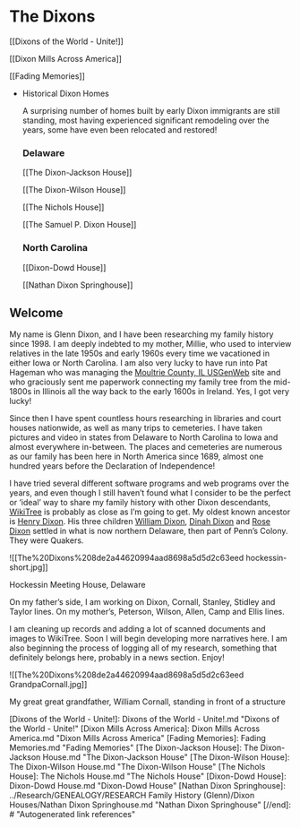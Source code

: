 # The Dixons

[[Dixons of the World - Unite!]]

[[Dixon Mills Across America]]

[[Fading Memories]]

- Historical Dixon Homes

    A surprising number of homes built by early Dixon immigrants are still standing, most having experienced significant remodeling over the years, some have even been relocated and restored!

    ### Delaware

    [[The Dixon-Jackson House]]

    [[The Dixon-Wilson House]]

    [[The Nichols House]]

    [[The Samuel P. Dixon House]]

    ### North Carolina

    [[Dixon-Dowd House]]

    [[Nathan Dixon Springhouse]]

## Welcome

My name is Glenn Dixon, and I have been researching my family history since 1998. I am deeply indebted to my mother, Millie, who used to interview relatives in the late 1950s and early 1960s every time we vacationed in either Iowa or North Carolina. I am also very lucky to have run into Pat Hageman who was managing the [Moultrie County, IL USGenWeb](https://moultrie.illinoisgenweb.org/) site and who graciously sent me paperwork connecting my family tree from the mid-1800s in Illinois all the way back to the early 1600s in Ireland. Yes, I got very lucky!

Since then I have spent countless hours researching in libraries and court houses nationwide, as well as many trips to cemeteries. I have taken pictures and video in states from Delaware to North Carolina to Iowa and almost everywhere in-between. The places and cemeteries are numerous as our family has been here in North America since 1689, almost one hundred years before the Declaration of Independence!

I have tried several different software programs and web programs over the years, and even though I still haven’t found what I consider to be the perfect or ‘ideal’ way to share my family history with other Dixon descendants, [WikiTree](https://wikitree.com/) is probably as close as I’m going to get. My oldest known ancestor is [Henry Dixon](https://www.wikitree.com/wiki/Dixon-347). His three children [William Dixon](https://www.wikitree.com/wiki/Dixon-357), [Dinah Dixon](https://www.wikitree.com/wiki/Dixon-344) and [Rose Dixon](https://www.wikitree.com/wiki/Dixon-353) settled in what is now northern Delaware, then part of Penn’s Colony. They were Quakers.

![[The%20Dixons%208de2a44620994aad8698a5d5d2c63eed hockessin-short.jpg]]

Hockessin Meeting House, Delaware

On my father’s side, I am working on Dixon, Cornall, Stanley, Stidley and Taylor lines. On my mother’s, Peterson, Wilson, Allen, Camp and Ellis lines.

I am cleaning up records and adding a lot of scanned documents and images to WikiTree. Soon I will begin developing more narratives here. I am also beginning the process of logging all of my research, something that definitely belongs here, probably in a news section. Enjoy!

![[The%20Dixons%208de2a44620994aad8698a5d5d2c63eed GrandpaCornall.jpg]]

My great great grandfather, William Cornall, standing in front of a structure

[//begin]: # "Autogenerated link references for markdown compatibility"
[Dixons of the World - Unite!]: Dixons of the World - Unite!.md "Dixons of the World - Unite!"
[Dixon Mills Across America]: Dixon Mills Across America.md "Dixon Mills Across America"
[Fading Memories]: Fading Memories.md "Fading Memories"
[The Dixon-Jackson House]: The Dixon-Jackson House.md "The Dixon-Jackson House"
[The Dixon-Wilson House]: The Dixon-Wilson House.md "The Dixon-Wilson House"
[The Nichols House]: The Nichols House.md "The Nichols House"
[Dixon-Dowd House]: Dixon-Dowd House.md "Dixon-Dowd House"
[Nathan Dixon Springhouse]: ../Research/GENEALOGY/RESEARCH Family History (Glenn)/Dixon Houses/Nathan Dixon Springhouse.md "Nathan Dixon Springhouse"
[//end]: # "Autogenerated link references"